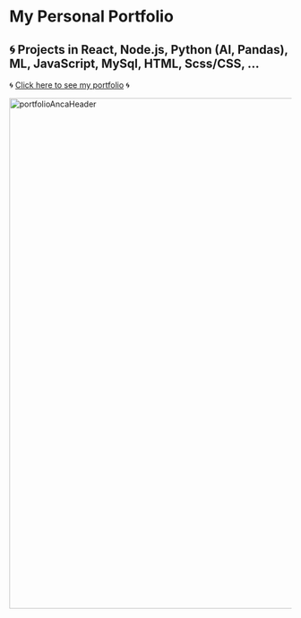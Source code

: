 # My Personal Portfolio

## :cyclone: Projects in React, Node.js, Python (AI, Pandas), ML, JavaScript, MySql, HTML, Scss/CSS, ...
:cyclone: [Click here to see my portfolio](https://anca212000.github.io/Portfolio-Anca/) :cyclone:

<img width="1918" height="912" alt="portfolioAncaHeader" src="https://github.com/user-attachments/assets/a371f8df-0feb-4860-a7da-2428cf39c864" />
